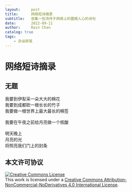 ```yaml
---
layout:     post
title:      网络短诗摘录
subtitle:   收集一些流传于网络上的震撼人心的诗句
date:       2022-09-11
author:     Rain Chan
catalog: true
tags:
    - 杂谈碎笔
---
```


# 网络短诗摘录

## 无题

我要到伊犁采一朵大大的棉花<br>
我要到成都砍一根长长的竹子<br>
我要做一根世界上最大最长的棉签<br><br>
我要在午夜之前给月亮做一个核酸<br><br>
明天晚上<br>
月亮的光<br>
将照亮我们门上的封条

## 本文许可协议

<a rel="license" href="http://creativecommons.org/licenses/by-nc-nd/4.0/"><img alt="Creative Commons License" style="border-width:0" src="https://i.creativecommons.org/l/by-nc-nd/4.0/88x31.png" /></a><br />This work is licensed under a <a rel="license" href="http://creativecommons.org/licenses/by-nc-nd/4.0/">Creative Commons Attribution-NonCommercial-NoDerivatives 4.0 International License</a>.
